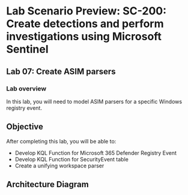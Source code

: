 # Lab Scenario Preview: SC-200: Create detections and perform investigations using Microsoft Sentinel
## Lab 07: Create ASIM parsers
### Lab overview

In this lab, you will  need to model ASIM parsers for a specific Windows registry event.

## Objective
  
After completing this lab, you will be able to:

- Develop KQL Function for Microsoft 365 Defender Registry Event
- Develop KQL Function for SecurityEvent table
- Create a unifying workspace parser

## Architecture Diagram







